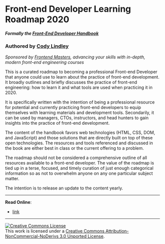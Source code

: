 # Front-end Developer Learning Roadmap 2020

##### Formally the [Front-End Developer Handbook](https://github.com/FrontendMasters/front-end-handbook-2019)

### Authored by [Cody Lindley](http://codylindley.com/)

_Sponsored by [Frontend Masters](https://frontendmasters.com/), advancing your skills with in-depth, modern front-end engineering courses_

This is a curated roadmap to becoming a professional Front-end Developer that anyone could use to learn about the practice of front-end development. It broadly outlines and briefly discusses the practice of front-end engineering: how to learn it and what tools are used when practicing it in 2020.

It is specifically written with the intention of being a professional resource for potential and currently practicing front-end developers to equip themselves with learning materials and development tools. Secondarily, it can be used by managers, CTOs, instructors, and head hunters to gain insights into the practice of front-end development.

The content of the handbook favors web technologies (HTML, CSS, DOM, and JavaScript) and those solutions that are directly built on top of these open technologies. The resources and tools referenced and discussed in the book are either best in class or the current offering to a problem.

The roadmap should not be considered a comprehensive outline of all resources available to a front-end developer. The value of the roadmap is tied up in a terse, focused, and timely curation of just enough categorical information so as not to overwhelm anyone on any one particular subject matter.

The intention is to release an update to the content yearly.

---

**Read Online**:

-   [link](link)

---

<a rel="license" href="http://creativecommons.org/licenses/by-nc-nd/3.0/"><img alt="Creative Commons License" style="border-width:0" src="https://i.creativecommons.org/l/by-nc-nd/3.0/88x31.png" /></a><br />This work is licensed under a <a rel="license" href="http://creativecommons.org/licenses/by-nc-nd/3.0/">Creative Commons Attribution-NonCommercial-NoDerivs 3.0 Unported License</a>.
